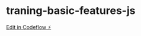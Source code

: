 # traning-basic-features-js

[Edit in Codeflow ⚡️](https://stackblitz.com/~/github.com/rodrigodan/traning-basic-features-js)